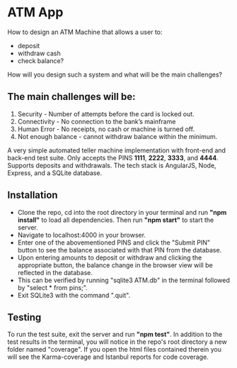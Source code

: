 # ATM App

How to design an ATM Machine that allows a user to:
- deposit
- withdraw cash
- check balance?

How will you design such a system and what will be the main challenges?

## The main challenges will be:
1. Security - Number of attempts before the card is locked out.
2. Connectivity - No connection to the bank’s mainframe
3. Human Error - No receipts,  no cash or machine is turned off.
4. Not enough balance - cannot withdraw balance within the minimum.

A very simple automated teller machine implementation with front-end and back-end test suite. Only accepts the PINS **1111**, **2222**, **3333**, and **4444**. Supports deposits and withdrawals. The tech stack is AngularJS, Node, Express, and a SQLite database. 

## Installation

- Clone the repo, cd into the root directory in your terminal and run **"npm install"** to load all dependencies. Then run **"npm start"** to start the server. 
- Navigate to localhost:4000 in your browser. 
- Enter one of the abovementioned PINS and click the "Submit PIN" button to see the balance associated with that PIN from the database. 
- Upon entering amounts to deposit or withdraw and clicking the appropriate button, the balance change in the browser view will be reflected in the database. 
- This can be verified by running "sqlite3 ATM.db" in the terminal followed by "select * from pins;". 
- Exit SQLite3 with the command ".quit".

## Testing

To run the test suite, exit the server and run **"npm test"**. In addition to the test results in the terminal, you will notice in the repo's root directory a new folder named "coverage". If you open the html files contained therein you will see the Karma-coverage and Istanbul reports for code coverage.
